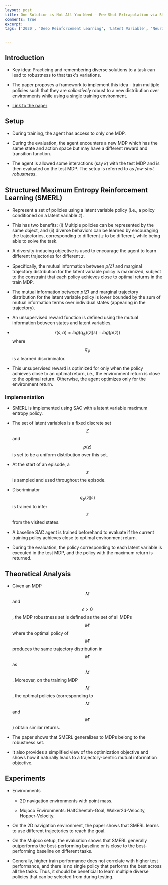 ```yaml
---
layout: post
title: One Solution is Not All You Need - Few-Shot Extrapolation via Structured MaxEnt RL
comments: True
excerpt: 
tags: ['2020', 'Deep Reinforcement Learning', 'Latent Variable', 'NeurIPS 2020', 'Reinforcement Learning', AI, DRL, Generalization, NeurIPS, RL]


---
```


## Introduction

* Key idea: Practicing and remembering diverse solutions to a task can lead to robustness to that task's variations.

* The paper proposes a framework to implement this idea - train multiple policies such that they are *collectively* robust to a new distribution over environments while using a single training environment.

* [Link to the paper](https://arxiv.org/abs/2010.14484)

## Setup

* During training, the agent has access to only one MDP.

* During the evaluation, the agent encounters a new MDP which has the same state and action space but may have a different reward and transition function.

* The agent is allowed some interactions (say *k*) with the test MDP and is then evaluated on the test MDP. The setup is referred to as *few-shot robustness*.

## Structured Maximum Entropy Reinforcement Learning (SMERL)

* Represent a set of policies using a latent variable policy (i.e., a policy conditioned on a latent variable *z*).

* This has two benefits: (i) Multiple policies can be represented by the same object, and (ii) diverse behaviors can be learned by encouraging the trajectories, corresponding to different *z* to be different, while being able to solve the task.

* A diversity-inducing objective is used to encourage the agent to learn different trajectories for different *z*. 

* Specifically, the mutual information between *p(Z)* and marginal trajectory distribution for the latent variable policy is maximized, subject to the constraint that each policy achieves close to optimal returns in the train MDP.

* The mutual information between *p(Z)* and marginal trajectory distribution for the latent variable policy is lower bounded by the sum of mutual information terms over individual states (appearing in the trajectory).

*  An unsupervised reward function is defined using the mutual information between states and latent variables. 

* $$r(s, a) = log(q_{\phi})(z\|s) - log(p(z))$$ where $$q_{\phi}$$ is a learned discriminator.

* This unsupervised reward is optimized for only when the policy achieves close to an optimal return, i.e., the environment return is close to the optimal return. Otherwise, the agent optimizes only for the environment return.

### Implementation

* SMERL is implemented using SAC with a latent variable maximum entropy policy.

* The set of latent variables is a fixed discrete set $$Z$$ and $$p(z)$$ is set to be a uniform distribution over this set.

* At the start of an episode, a $$z$$ is sampled and used throughout the episode.

* Discriminator $$q_{\phi}(z\|s)$$ is trained to infer $$z$$ from the visited states.

* A baseline SAC agent is trained beforehand to evaluate if the current training policy achieves close to optimal environment return.

* During the evaluation, the policy corresponding to each latent variable is executed in the test MDP, and the policy with the maximum return is returned.

## Theoretical Analysis

* Given an MDP $$M$$ and $$\epsilon>0$$, the MDP robustness set is defined as the set of all MDPs $$M'$$ where the optimal policy of $$M'$$ produces the same trajectory distribution in $$M'$$ as $$M$$. Moreover, on the training MDP $$M$$, the optimal policies (corresponding to $$M$$ and $$M'$$) obtain similar returns.

* The paper shows that SMERL generalizes to MDPs belong to the robustness set. 

* It also provides a simplified view of the optimization objective and shows how it naturally leads to a trajectory-centric mutual information objective.

## Experiments

* Environments

    * 2D navigation environments with point mass.
    
    * Mujoco Environments: HalfCheetah-Goal, Walker2d-Velocity, Hopper-Velocity.

* On the 2D navigation environment, the paper shows that SMERL learns to use different trajectories to reach the goal.

* On the Mujoco setup, the evaluation shows that SMERL generally outperforms the best-performing baseline or is close to the best-performing baseline on different tasks.

* Generally, higher train performance does not correlate with higher test performance, and there is no single policy that performs the best across all the tasks. Thus, it should be beneficial to learn multiple diverse policies that can be selected from during testing.